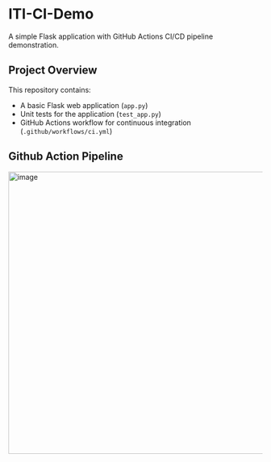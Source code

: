 # ITI-CI-Demo

A simple Flask application with GitHub Actions CI/CD pipeline demonstration.

## Project Overview

This repository contains:
- A basic Flask web application (`app.py`)
- Unit tests for the application (`test_app.py`)
- GitHub Actions workflow for continuous integration (`.github/workflows/ci.yml`)

## Github Action Pipeline
<img width="1397" height="560" alt="image" src="https://github.com/user-attachments/assets/7224b80a-b149-4c90-8e9a-bad093c5a084" />


